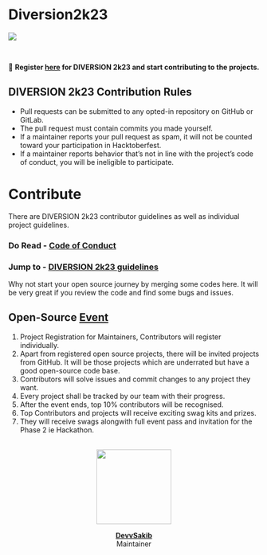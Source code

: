 # Diversion2k23
![](public/assets/Diversion-logo.png)

<br>

📢 **Register [here](https://diversion.tech/) for DIVERSION 2k23 and start contributing to the projects.**

## DIVERSION 2k23 Contribution Rules
- Pull requests can be submitted to any opted-in repository on GitHub or GitLab.
- The pull request must contain commits you made yourself.
- If a maintainer reports your pull request as spam, it will not be counted toward your participation in Hacktoberfest.
- If a maintainer reports behavior that’s not in line with the project’s code of conduct, you will be ineligible to participate.

# Contribute
There are DIVERSION 2k23 contributor guidelines as well as individual project guidelines. 
   ### Do Read - [Code of Conduct](https://github.com/arpitghura/typing-test/blob/main/CODE_OF_CONDUCT.md)
   ### Jump to - [DIVERSION 2k23 guidelines](https://docs.google.com/document/d/1D7bn0rLv1dP6DAmEnsI8qBLjQrWTdhp0e5ZVy8OFHjc/edit?usp=sharing)
Why not start your open source journey by merging some codes here. It will be very great if you review the code and  find some bugs and issues.


## Open-Source [Event](https://diversion.tech)
1. Project Registration for Maintainers, Contributors will register individually.
2. Apart from registered open source projects, there will be invited projects from GitHub. It will be those projects which are underrated but have a good open-source code base.
3. Contributors will solve issues and commit changes to any project they want.
4. Every project shall be tracked by our team with their progress.
5. After the event ends, top 10% contributors will be recognised.
6. Top Contributors and projects will receive exciting swag kits and prizes.
7. They will receive swags alongwith full event pass and invitation for the Phase 2 ie Hackathon.

<br>

<div align="center">
    <img width="150px" src="https://avatars.githubusercontent.com/u/88339569?v=4">
    <p><b><a href="https://github.com/devvsakib">DevvSakib</a></b><br> Maintainer</p>
</div>
